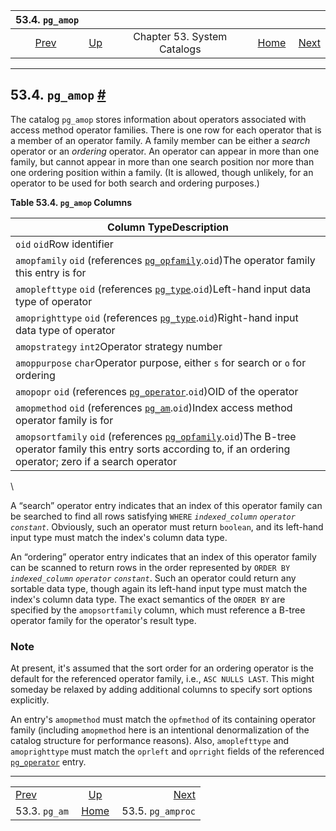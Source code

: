 <!--?xml version="1.0" encoding="UTF-8" standalone="no"?-->

|              53.4. `pg_amop`              |                                                   |                             |                                                       |                                                   |
| :---------------------------------------: | :------------------------------------------------ | :-------------------------: | ----------------------------------------------------: | ------------------------------------------------: |
| [Prev](catalog-pg-am.html "53.3. pg_am")  | [Up](catalogs.html "Chapter 53. System Catalogs") | Chapter 53. System Catalogs | [Home](index.html "PostgreSQL 17devel Documentation") |  [Next](catalog-pg-amproc.html "53.5. pg_amproc") |

***

## 53.4. `pg_amop` [#](#CATALOG-PG-AMOP)



The catalog `pg_amop` stores information about operators associated with access method operator families. There is one row for each operator that is a member of an operator family. A family member can be either a *search* operator or an *ordering* operator. An operator can appear in more than one family, but cannot appear in more than one search position nor more than one ordering position within a family. (It is allowed, though unlikely, for an operator to be used for both search and ordering purposes.)

**Table 53.4. `pg_amop` Columns**

| Column TypeDescription                                                                                                                                                                                               |
| -------------------------------------------------------------------------------------------------------------------------------------------------------------------------------------------------------------------- |
| `oid` `oid`Row identifier                                                                                                                                                                                            |
| `amopfamily` `oid` (references [`pg_opfamily`](catalog-pg-opfamily.html "53.35. pg_opfamily").`oid`)The operator family this entry is for                                                                            |
| `amoplefttype` `oid` (references [`pg_type`](catalog-pg-type.html "53.64. pg_type").`oid`)Left-hand input data type of operator                                                                                      |
| `amoprighttype` `oid` (references [`pg_type`](catalog-pg-type.html "53.64. pg_type").`oid`)Right-hand input data type of operator                                                                                    |
| `amopstrategy` `int2`Operator strategy number                                                                                                                                                                        |
| `amoppurpose` `char`Operator purpose, either `s` for search or `o` for ordering                                                                                                                                      |
| `amopopr` `oid` (references [`pg_operator`](catalog-pg-operator.html "53.34. pg_operator").`oid`)OID of the operator                                                                                                 |
| `amopmethod` `oid` (references [`pg_am`](catalog-pg-am.html "53.3. pg_am").`oid`)Index access method operator family is for                                                                                          |
| `amopsortfamily` `oid` (references [`pg_opfamily`](catalog-pg-opfamily.html "53.35. pg_opfamily").`oid`)The B-tree operator family this entry sorts according to, if an ordering operator; zero if a search operator |

\


A “search” operator entry indicates that an index of this operator family can be searched to find all rows satisfying `WHERE` *`indexed_column`* *`operator`* *`constant`*. Obviously, such an operator must return `boolean`, and its left-hand input type must match the index's column data type.

An “ordering” operator entry indicates that an index of this operator family can be scanned to return rows in the order represented by `ORDER BY` *`indexed_column`* *`operator`* *`constant`*. Such an operator could return any sortable data type, though again its left-hand input type must match the index's column data type. The exact semantics of the `ORDER BY` are specified by the `amopsortfamily` column, which must reference a B-tree operator family for the operator's result type.

### Note

At present, it's assumed that the sort order for an ordering operator is the default for the referenced operator family, i.e., `ASC NULLS LAST`. This might someday be relaxed by adding additional columns to specify sort options explicitly.

An entry's `amopmethod` must match the `opfmethod` of its containing operator family (including `amopmethod` here is an intentional denormalization of the catalog structure for performance reasons). Also, `amoplefttype` and `amoprighttype` must match the `oprleft` and `oprright` fields of the referenced [`pg_operator`](catalog-pg-operator.html "53.34. pg_operator") entry.

***

|                                           |                                                       |                                                   |
| :---------------------------------------- | :---------------------------------------------------: | ------------------------------------------------: |
| [Prev](catalog-pg-am.html "53.3. pg_am")  |   [Up](catalogs.html "Chapter 53. System Catalogs")   |  [Next](catalog-pg-amproc.html "53.5. pg_amproc") |
| 53.3. `pg_am`                             | [Home](index.html "PostgreSQL 17devel Documentation") |                                 53.5. `pg_amproc` |
